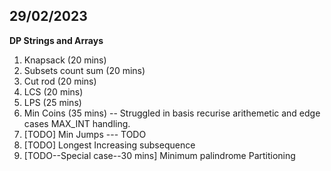 ## 29/02/2023

**DP Strings and Arrays**

1. Knapsack (20 mins)
2. Subsets count sum (20 mins)
3. Cut rod (20 mins)
4. LCS (20 mins)
5. LPS (25 mins)
6. Min Coins (35 mins) -- Struggled in basis recurise arithemetic and edge cases MAX_INT handling.
7. [TODO] Min Jumps --- TODO
7. [TODO] Longest Increasing subsequence
8. [TODO--Special case--30 mins] Minimum palindrome Partitioning

